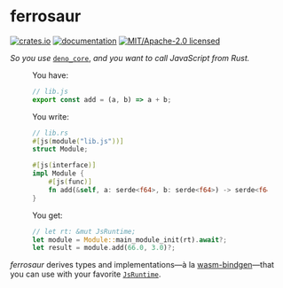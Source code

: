 # ferrosaur

[![crates.io](https://img.shields.io/crates/v/ferrosaur?style=flat-square)](https://crates.io/crates/ferrosaur)
[![documentation](https://img.shields.io/github/actions/workflow/status/tonywu6/ferrosaur/docs.yml?event=release&style=flat-square&label=docs)](https://tonywu6.github.io/ferrosaur/)
[![MIT/Apache-2.0 licensed](https://img.shields.io/crates/l/ferrosaur?style=flat-square)](https://github.com/tonywu6/ferrosaur/tree/main/LICENSE-APACHE.md)

<em/>So you use</em> [`deno_core`], <em>and you want to call JavaScript from Rust.</em>

<figure>

You have:

```javascript
// lib.js
export const add = (a, b) => a + b;
```

You write:

```rust
// lib.rs
#[js(module("lib.js"))]
struct Module;

#[js(interface)]
impl Module {
    #[js(func)]
    fn add(&self, a: serde<f64>, b: serde<f64>) -> serde<f64> {}
}
```

You get:

```rust
// let rt: &mut JsRuntime;
let module = Module::main_module_init(rt).await?;
let result = module.add(66.0, 3.0)?;
```

</figure>

_ferrosaur_ derives types and implementations—à la [wasm-bindgen]—that you can use with
your favorite [`JsRuntime`].

<!-- prettier-ignore-start -->

[`deno_core`]: https://docs.rs/deno_core
[`JsRuntime`]: https://docs.rs/deno_core/latest/deno_core/struct.JsRuntime.html
[wasm-bindgen]: https://github.com/rustwasm/wasm-bindgen#example

<!-- prettier-ignore-end -->
